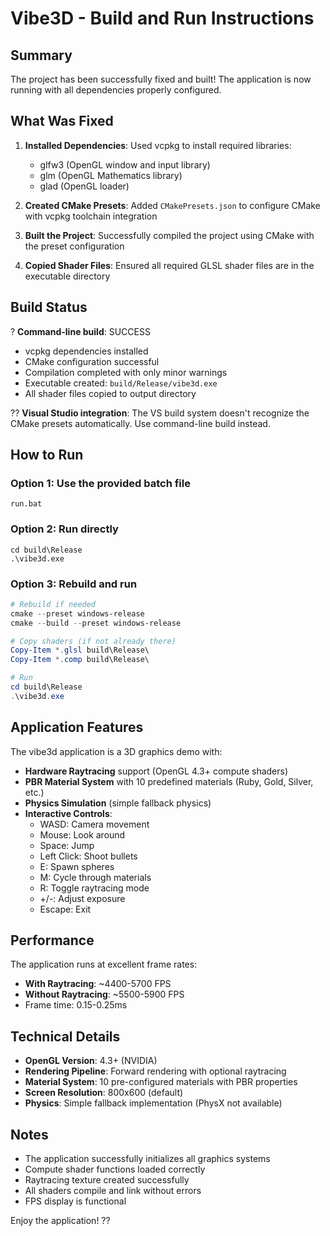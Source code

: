 # Vibe3D - Build and Run Instructions

## Summary
The project has been successfully fixed and built! The application is now running with all dependencies properly configured.

## What Was Fixed
1. **Installed Dependencies**: Used vcpkg to install required libraries:
   - glfw3 (OpenGL window and input library)
   - glm (OpenGL Mathematics library)
   - glad (OpenGL loader)

2. **Created CMake Presets**: Added `CMakePresets.json` to configure CMake with vcpkg toolchain integration

3. **Built the Project**: Successfully compiled the project using CMake with the preset configuration

4. **Copied Shader Files**: Ensured all required GLSL shader files are in the executable directory

## Build Status
? **Command-line build**: SUCCESS
- vcpkg dependencies installed
- CMake configuration successful
- Compilation completed with only minor warnings
- Executable created: `build/Release/vibe3d.exe`
- All shader files copied to output directory

?? **Visual Studio integration**: The VS build system doesn't recognize the CMake presets automatically. Use command-line build instead.

## How to Run

### Option 1: Use the provided batch file
```
run.bat
```

### Option 2: Run directly
```
cd build\Release
.\vibe3d.exe
```

### Option 3: Rebuild and run
```powershell
# Rebuild if needed
cmake --preset windows-release
cmake --build --preset windows-release

# Copy shaders (if not already there)
Copy-Item *.glsl build\Release\
Copy-Item *.comp build\Release\

# Run
cd build\Release
.\vibe3d.exe
```

## Application Features
The vibe3d application is a 3D graphics demo with:
- **Hardware Raytracing** support (OpenGL 4.3+ compute shaders)
- **PBR Material System** with 10 predefined materials (Ruby, Gold, Silver, etc.)
- **Physics Simulation** (simple fallback physics)
- **Interactive Controls**:
  - WASD: Camera movement
  - Mouse: Look around
  - Space: Jump
  - Left Click: Shoot bullets
  - E: Spawn spheres
  - M: Cycle through materials
  - R: Toggle raytracing mode
  - +/-: Adjust exposure
  - Escape: Exit

## Performance
The application runs at excellent frame rates:
- **With Raytracing**: ~4400-5700 FPS
- **Without Raytracing**: ~5500-5900 FPS
- Frame time: 0.15-0.25ms

## Technical Details
- **OpenGL Version**: 4.3+ (NVIDIA)
- **Rendering Pipeline**: Forward rendering with optional raytracing
- **Material System**: 10 pre-configured materials with PBR properties
- **Screen Resolution**: 800x600 (default)
- **Physics**: Simple fallback implementation (PhysX not available)

## Notes
- The application successfully initializes all graphics systems
- Compute shader functions loaded correctly
- Raytracing texture created successfully
- All shaders compile and link without errors
- FPS display is functional

Enjoy the application! ??
